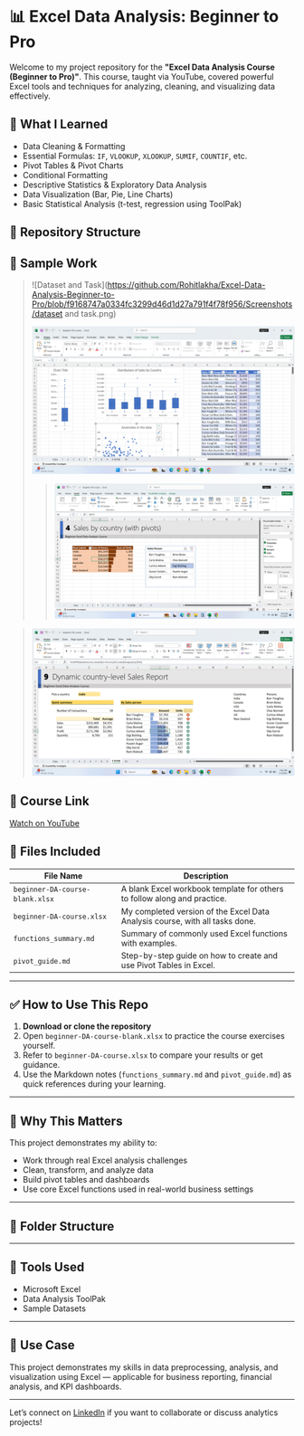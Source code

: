 # 📊 Excel Data Analysis: Beginner to Pro

Welcome to my project repository for the **"Excel Data Analysis Course (Beginner to Pro)"**. This course, taught via YouTube, covered powerful Excel tools and techniques for analyzing, cleaning, and visualizing data effectively.

## 🧠 What I Learned

- Data Cleaning & Formatting
- Essential Formulas: `IF`, `VLOOKUP`, `XLOOKUP`, `SUMIF`, `COUNTIF`, etc.
- Pivot Tables & Pivot Charts
- Conditional Formatting
- Descriptive Statistics & Exploratory Data Analysis
- Data Visualization (Bar, Pie, Line Charts)
- Basic Statistical Analysis (t-test, regression using ToolPak)

## 📁 Repository Structure


## 📸 Sample Work

> ![Dataset and Task](https://github.com/Rohitlakha/Excel-Data-Analysis-Beginner-to-Pro/blob/f9168747a0334fc3299d46d1d27a791f4f78f956/Screenshots/dataset and task.png)
>
> 
> ![Pivot Table Summary](https://github.com/Rohitlakha/Excel-Data-Analysis-Beginner-to-Pro/blob/f9168747a0334fc3299d46d1d27a791f4f78f956/Screenshots/chart_dashboard.png)
>
> 
> > ![Pivot Table Summary](https://github.com/Rohitlakha/Excel-Data-Analysis-Beginner-to-Pro/blob/3fa207323437c0c5e235e9acfcf5170e6d05868e/Screenshots/Pivot%20Table%20Example.png)
> 

> ![Excel Dashboard](https://github.com/Rohitlakha/Excel-Data-Analysis-Beginner-to-Pro/blob/f9168747a0334fc3299d46d1d27a791f4f78f956/Screenshots/Dynamic%20report.png)

## 🔗 Course Link

[Watch on YouTube](https://www.youtube.com/watch?v=v2oNWja7M2E)

## 🧾 Files Included

| File Name                          | Description |
|-----------------------------------|-------------|
| `beginner-DA-course-blank.xlsx`   | A blank Excel workbook template for others to follow along and practice. |
| `beginner-DA-course.xlsx`         | My completed version of the Excel Data Analysis course, with all tasks done. |
| `functions_summary.md`            | Summary of commonly used Excel functions with examples. |
| `pivot_guide.md`                  | Step-by-step guide on how to create and use Pivot Tables in Excel. |

---

## ✅ How to Use This Repo

1. **Download or clone the repository**
2. Open `beginner-DA-course-blank.xlsx` to practice the course exercises yourself.
3. Refer to `beginner-DA-course.xlsx` to compare your results or get guidance.
4. Use the Markdown notes (`functions_summary.md` and `pivot_guide.md`) as quick references during your learning.

---

## 💬 Why This Matters

This project demonstrates my ability to:

- Work through real Excel analysis challenges
- Clean, transform, and analyze data
- Build pivot tables and dashboards
- Use core Excel functions used in real-world business settings


---
## 📂 Folder Structure


---

## 📌 Tools Used

- Microsoft Excel
- Data Analysis ToolPak
- Sample Datasets

---


## 💼 Use Case

This project demonstrates my skills in data preprocessing, analysis, and visualization using Excel — applicable for business reporting, financial analysis, and KPI dashboards.

---

Let’s connect on [LinkedIn](https://www.linkedin.com/in/rohit-lakha/) if you want to collaborate or discuss analytics projects!

